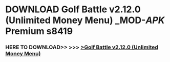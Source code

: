 # DOWNLOAD Golf Battle v2.12.0 (Unlimited Money Menu) _MOD-_APK_ Premium  s8419



<h3> HERE TO DOWNLOAD>> >>> <a href="https://rediregoooz.web.app?sq=Golf Battle v2.12.0 (Unlimited Money Menu)">>Golf Battle v2.12.0 (Unlimited Money Menu) </a></h3><br>


 
